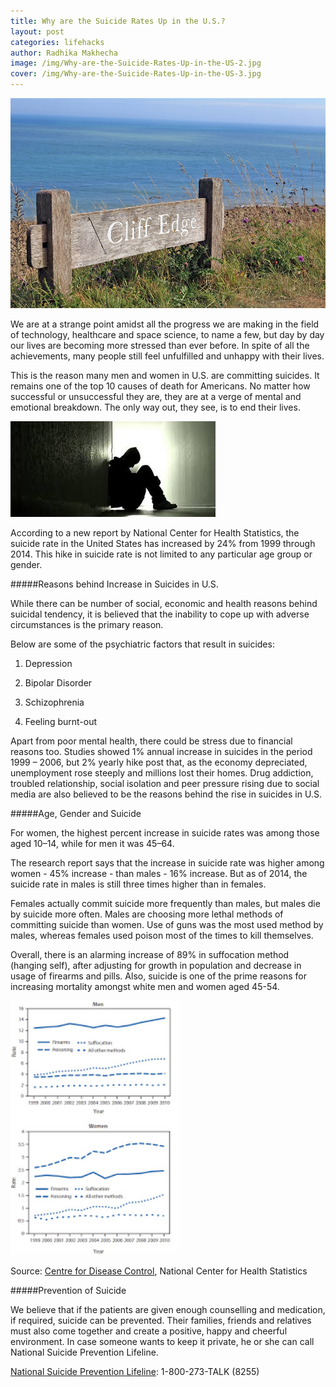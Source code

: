 ```yaml
---
title: Why are the Suicide Rates Up in the U.S.?
layout: post
categories: lifehacks 
author: Radhika Makhecha
image: /img/Why-are-the-Suicide-Rates-Up-in-the-US-2.jpg
cover: /img/Why-are-the-Suicide-Rates-Up-in-the-US-3.jpg
---
```


![Existential - Why are the Suicide Rates Up in the U.S.?](/img/Why-are-the-Suicide-Rates-Up-in-the-US-5.jpg)

We are at a strange point amidst all the progress we are making in the field of technology, healthcare and space science, to name a few, but day by day our lives are becoming more stressed than ever before. In spite of all the achievements, many people still feel unfulfilled and unhappy with their lives.

This is the reason many men and women in U.S. are committing suicides. It remains one of the top 10 causes of death for Americans. No matter how successful or unsuccessful they are, they are at a verge of mental and emotional breakdown. The only way out, they see, is to end their lives.

![Existential - Why are the Suicide Rates Up in the U.S.?](/img/Why-are-the-Suicide-Rates-Up-in-the-US.jpg)

According to a new report by National Center for Health Statistics, the suicide rate in the United States has increased by 24% from 1999 through 2014. This hike in suicide rate is not limited to any particular age group or gender.

#####Reasons behind Increase in Suicides in U.S.

While there can be number of social, economic and health reasons behind suicidal tendency, it is believed that the inability to cope up with adverse circumstances is the primary reason. 

Below are some of the psychiatric factors that result in suicides:

1. Depression

2. Bipolar Disorder

3. Schizophrenia

4. Feeling burnt-out

Apart from poor mental health, there could be stress due to financial reasons too. Studies showed 1% annual increase in suicides in the period 1999 – 2006, but 2% yearly hike post that, as the economy depreciated, unemployment rose steeply and millions lost their homes.
Drug addiction, troubled relationship, social isolation and peer pressure rising due to social media are also believed to be the reasons behind the rise in suicides in U.S.

#####Age, Gender and Suicide

For women, the highest percent increase in suicide rates was among those aged 10–14, while for men it was 45–64.

The research report says that the increase in suicide rate was higher among women - 45% increase - than males - 16% increase. But as of 2014, the suicide rate in males is still three times higher than in females.

Females actually commit suicide more frequently than males, but males die by suicide more often. Males are choosing more lethal methods of committing suicide than women. Use of guns was the most used method by males, whereas females used poison most of the times to kill themselves.

Overall, there is an alarming increase of 89% in suffocation method (hanging self), after adjusting for growth in population and decrease in usage of firearms and pills. Also, suicide is one of the prime reasons for increasing mortality amongst white men and women aged 45-54.

![Existential - Why are the Suicide Rates Up in the U.S.?](/img/Why-are-the-Suicide-Rates-Up-in-the-US-4.jpg)

Source: [Centre for Disease Control](http://www.cdc.gov/), National Center for Health Statistics

#####Prevention of Suicide

We believe that if the patients are given enough counselling and medication, if required, suicide can be prevented. Their families, friends and relatives must also come together and create a positive, happy and cheerful environment. In case someone wants to keep it private, he or she can call National Suicide Prevention Lifeline.

[National Suicide Prevention Lifeline](http://www.suicidepreventionlifeline.org/): 1-800-273-TALK (8255)